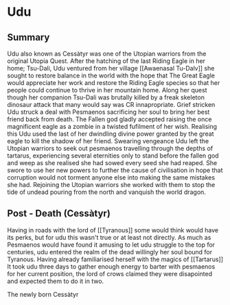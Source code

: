 # Udu
## Summary
Udu also known as Cessàtyr was one of the Utopian warriors from the original Utopia Quest. After the hatching of the last Riding Eagle in her home; Tsu-Dali, Udu ventured from her village [[Awaenasal Tu-Dalv]] she sought to restore balance in the world with the hope that The Great Eagle would appreciate her work and restore the Riding Eagle species so that her people could continue to thrive in her mountain home. Along her quest though her companion Tsu-Dali was brutally killed by a freak skeleton dinosaur attack that many would say was CR innapropriate. Grief stricken Udu struck a deal with Pesmaenos sacrificing her soul to bring her best friend back from death. The Fallen god gladly accepted raising the once magnificent eagle as a zombie in a twisted fufilment of her wish. Realising this Udu used the last of her dwindling divine power granted by the great eagle to kill the shadow of her friend. Swearing vengeance Udu left the Utopian warriors to seek out pesmaenos travelling through the depths of tartarus, experiencing several eternities only to stand before the fallen god and weep as she realised she had sowed every seed she had reaped. She swore to use her new powers to further the cause of civilisation in hope that corruption would not torment anyone else into making the same mistakes she had. Rejoining the Utopian warriors she worked with them to stop the tide of undead pouring from the north and vanquish the world dragon.

## Post - Death (Cessàtyr)
Having in roads with the lord of [[Tyranous]] some would think would have its perks, but for udu this wasn't true or at least not directly. As much as Pesmaenos would have found it amusing to let udu struggle to the top for centuries, udu entered the realm of the dead willingly her soul bound for Tyranous. Having already familiarised herself with the magics of [[Tartarus]] It took udu three days to gather enough energy to barter with pesmaenos for her current position, the lord of crows claimed they were disapointed and expected them to do it in two.

The newly born Cessàtyr
